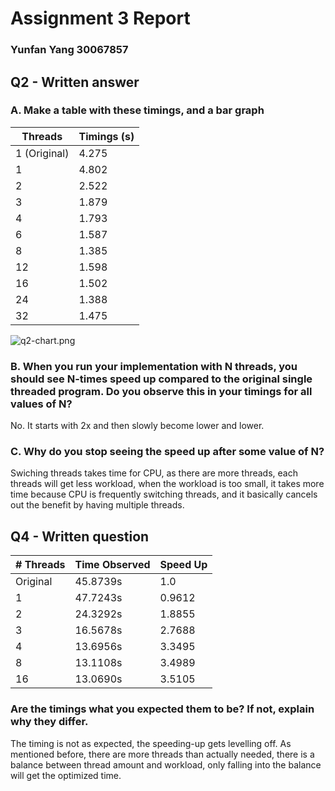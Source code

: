 
# Assignment 3 Report
### Yunfan Yang 30067857

## Q2 - Written answer

### A. Make a table with these timings, and a bar graph

| Threads      | Timings (s) |
|--------------|-------------|
| 1 (Original) | 4.275       |
| 1            | 4.802       |
| 2            | 2.522       |
| 3            | 1.879       |
| 4            | 1.793       |
| 6            | 1.587       |
| 8            | 1.385       |
| 12           | 1.598       |
| 16           | 1.502       |
| 24           | 1.388       |
| 32           | 1.475       |

![q2-chart.png](https://media.discordapp.net/attachments/821581662839767081/821581718410362940/q2-chart.png?width=688&height=413)

### B. When you run your implementation with N threads, you should see N-times speed up compared to the original single threaded program. Do you observe this in your timings for all values of N?

No. It starts with 2x and then slowly become lower and lower.

### C. Why do you stop seeing the speed up after some value of N?

Swiching threads takes time for CPU, as there are more threads, each threads will get less workload, when the workload is too small, it takes more time because CPU is frequently switching threads, and it basically cancels out the benefit by having multiple threads. 

## Q4 - Written question 

| # Threads | Time Observed | Speed Up |
|-----------|---------------|----------|
| Original  | 45.8739s      | 1.0      |
| 1         | 47.7243s      | 0.9612   |
| 2         | 24.3292s      | 1.8855   |
| 3         | 16.5678s      | 2.7688   |
| 4         | 13.6956s      | 3.3495   |
| 8         | 13.1108s      | 3.4989   |
| 16        | 13.0690s      | 3.5105   |

### Are the timings what you expected them to be? If not, explain why they differ.

The timing is not as expected, the speeding-up gets levelling off. As mentioned before, there are more threads than actually needed, there is a balance between thread amount and workload, only falling into the balance will get the optimized time.